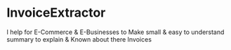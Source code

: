 # InvoiceExtractor
I help for E-Commerce &amp; E-Businesses to Make small &amp; easy to understand summary to explain &amp; Known about there Invoices
